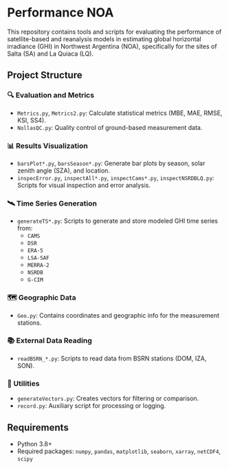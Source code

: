 # Performance NOA

This repository contains tools and scripts for evaluating the performance of satellite-based and reanalysis models in estimating global horizontal irradiance (GHI) in Northwest Argentina (NOA), specifically for the sites of Salta (SA) and La Quiaca (LQ).

## Project Structure

### 🔍 Evaluation and Metrics
- `Metrics.py`, `Metrics2.py`: Calculate statistical metrics (MBE, MAE, RMSE, KSI, SS4).
- `NollasQC.py`: Quality control of ground-based measurement data.

### 📊 Results Visualization
- `barsPlot*.py`, `barsSeason*.py`: Generate bar plots by season, solar zenith angle (SZA), and location.
- `inspecError.py`, `inspectAll*.py`, `inspectCams*.py`, `inspectNSRDBLQ.py`: Scripts for visual inspection and error analysis.

### 🛰️ Time Series Generation
- `generateTS*.py`: Scripts to generate and store modeled GHI time series from:
  - `CAMS`
  - `DSR`
  - `ERA-5`
  - `LSA-SAF`
  - `MERRA-2`
  - `NSRDB`
  - `G-CIM`

### 🗺️ Geographic Data
- `Geo.py`: Contains coordinates and geographic info for the measurement stations.

### 📚 External Data Reading
- `readBSRN_*.py`: Scripts to read data from BSRN stations (DOM, IZA, SON).

### 🔧 Utilities
- `generateVectors.py`: Creates vectors for filtering or comparison.
- `record.py`: Auxiliary script for processing or logging.

## Requirements

- Python 3.8+
- Required packages: `numpy`, `pandas`, `matplotlib`, `seaborn`, `xarray`, `netCDF4`, `scipy`

